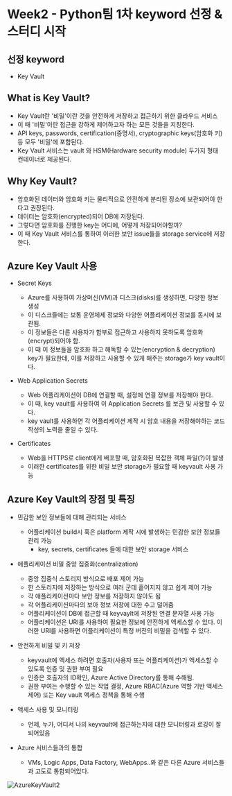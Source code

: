 Week2 - Python팀 1차 keyword 선정 & 스터디 시작
=====
선정 keyword
----
+ Key Vault

What is Key Vault?
-----
+ Key Vault란 '비밀'이란 것을 안전하게 저장하고 접근하기 위한 클라우드 서비스
+ 이 때 '비밀'이란 접근을 강하게 제어하고자 하는 모든 것들을 지칭한다.
+ API keys, passwords, certification(증명서), cryptographic keys(암호화 키) 등 모두 '비밀'에 포함된다.
+ Кey Vault 서비스는 vault 와 HSM(Hardware security module) 두가지 형태 컨테이너로 제공된다.

Why Key Vault?
-----
+ 암호화된 데이터와 암호화 키는 물리적으로 안전하게 분리된 장소에 보관되어야 한다고 권장된다.
+ 데이터는 암호화(encrypted)되어 DB에 저장된다.
+ 그렇다면 암호화를 진행한 key는 어디에, 어떻게 저장되어야할까?
+ 이 때 Key Vault 서비스를 통하여 이러한 보안 issue들을 storage service에 저장한다.

Azure Key Vault 사용
-----
+ Secret Keys
  + Azure를 사용하여 가상머신(VM)과 디스크(disks)를 생성하면, 다양한 정보 생성
  + 이 디스크들에는 보통 운영체제 정보와 다양한 어플리케이션 정보를 동시에 보관됨.
  + 이 정보들은 다른 사용자가 함부로 접근하고 사용하지 못하도록 암호화(encrypt)되어야 함.
  + 이 때 이 정보들을 암호화 하고 해독할 수 있는(encryption & decryption) key가 필요한데, 이를 저장하고 사용할 수 있게 해주는 storage가 key vault이다.
  
+ Web Application Secrets
  + Web 어플리케이션이 DB에 연결할 때, 설정에 연결 정보를 저장해야 한다.
  + 이 때, key vault를 사용하여 이 Application Secrets 를 보관 및 사용할 수 있다.
  + key vault를 사용하면 각 어플리케이션 제작 시 암호 내용을 저장해야하는 코드 작성의 노력을 줄일 수 있다.

+ Certificates
  + Web을 HTTPS로 client에게 배포할 때, 암호화된 복잡한 객체 파일(?)이 발생
  + 이러한 certificates를 위한 비밀 보안 storage가 필요할 때 keyvault 사용 가능

Azure Key Vault의 장점 및 특징
-----
+ 민감한 보안 정보들에 대해 관리되는 서비스
  + 어플리케이션 build시 혹은 platform 제작 시에 발생하는 민감한 보안 정보들 관리 가능
	+ key, secrets, certificates 들에 대한 보안 storage 서비스

+ 애플리케이션 비밀 중앙 집중화(centralization)
	+ 중앙 집중식 스토리지 방식으로 배포 제어 가능
	+ 한 스토리지에 저장하는 방식으로 여러 군데 흩어지지 않고 쉽게 제어 가능
	+ 각 애플리케이션마다 보안 정보를 저장하지 않아도 됨
	+ 각 어플리케이션마다의 보아 정보 저장에 대한 수고 덜어줌
	+ 어플리케이션이 DB에 접근할 때 keyvaylt에 저장된 연결 문자열 사용 가능
	+ 어플리케이션은 URI를 사용하여 필요한 정보에 안전하게 액세스할 수 있다. 이러한 URI를 사용하면 어플리케이션이 특정 버전의 비밀을 검색할 수 있다.

+ 안전하게 비밀 및 키 저장
 	+ keyvault에 엑세스 하려면 호출자(사용자 또는 어플리케이션)가 액세스할 수 있도록 인증 및 권한 부여 필요
	+ 인증은 호출자의 ID확인, Azure Active Directory를 통해 수해됨. 
	+ 권한 부여는 수행할 수 있는 작업 결정, Azure RBAC(Azure 역할 기반 액세스 제어) 또는 Key vault 액세스 정책을 통해 수행

+ 액세스 사용 및 모니터링
	+ 언제, 누가, 어디서 나의 keyvault에 접근하는지에 대한 모니터링과 로깅이 잘 되어있음
+ Azure 서비스들과의 통합
	+ VMs, Logic Apps, Data Factory, WebApps..와 같은 다른 Azure 서비스들과 고도로 통합되어있다.


![AzureKeyVault2](https://user-images.githubusercontent.com/76723331/134801012-dc76b5af-7341-462e-9028-de54276cdc1d.png)


